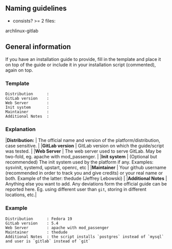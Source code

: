 ## Naming guidelines

- consists? >= 2 files:

archlinux-gitlab

## General information

If you have an installation guide to provide, fill in the template and place it on top
of the guide or include it in your installation script (commented), again on top.

### Template

```
Distribution      : 
GitLab version    : 
Web Server        : 
Init system       :
Maintainer        : 
Additional Notes  :
```

### Explanation

|**Distribution:**    | The official name and version of the platform/distribution, case sensitive.  |
|**GitLab version**   | GitLab version on which the guide/script was tested.    |
|**Web Server**       | The web server used to serve GitLab. May be two-fold, eg. apache with mod_passenger.  |
|**Init system**      | (Optional but recommended) The init system used by the platform if any. Examples: sysvinit, systemd, upstart, openrc, etc |
|**Maintainer**       | Your github username (recommended in order to track you and give credits) or your real name or both. Example of the latter: thedude (Jeffrey Lebowski) |
|**Additional Notes** | Anything else you want to add. Any deviations form the official guide can be reported here. Eg. using different user than `git`, storing in different locations, etc.|


### Example

```
Distribution      : Fedora 19
GitLab version    : 5.4
Web Server        : apache with mod_passenger 
Maintainer        : thedude
Additional Notes  : the script installs `postgres` instead of `mysql` and user is `gitlab` instead of `git`
```
